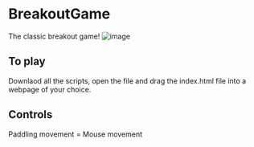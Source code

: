 # BreakoutGame
The classic breakout game!
![image](https://github.com/JJoeyIssa/BreakoutGame/assets/97713154/99a0a3ed-1102-49bb-9076-e8e5d0858133)

## To play
Downlaod all the scripts, open the file and drag the index.html file into a webpage of your choice.

## Controls
Paddling movement = Mouse movement


